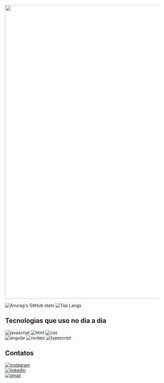 <img style="width: 100vw;" src="./Kau%C3%A3%20Santiago%20(3).png">

![Anurag's GitHub stats](https://github-readme-stats.vercel.app/api?username=KpSantiago&show_icons=true&theme=cobalt&bg_color=020202&border_color=fff5&title_color=0df&icon_color=0df&line_height=28) ![Top Langs](https://github-readme-stats.vercel.app/api/top-langs/?username=KpSantiago&layout=donut&bg_color=020202&text_color=fff&border_color=fff5&title_color=0df)

## Tecnologias que uso no dia a dia

![javascript](https://img.shields.io/badge/JavaScript-F7DF1E.svg?style=for-the-badge&logo=JavaScript&logoColor=black) ![html](https://img.shields.io/badge/HTML5-E34F26.svg?style=for-the-badge&logo=HTML5&logoColor=white) ![css](https://img.shields.io/badge/CSS3-1572B6.svg?style=for-the-badge&logo=CSS3&logoColor=white) <br> ![angular](https://img.shields.io/badge/Angular-DD0031.svg?style=for-the-badge&logo=Angular&logoColor=white) ![nodejs](https://img.shields.io/badge/Node.js-339933.svg?style=for-the-badge&logo=nodedotjs&logoColor=white) ![typescript](https://img.shields.io/badge/TypeScript-3178C6.svg?style=for-the-badge&logo=TypeScript&logoColor=white)  

## Contatos

[![instagram](https://img.shields.io/badge/Instagram-E4405F.svg?style=for-the-badge&logo=Instagram&logoColor=white&)](http://instagram.com/agatsuma._.ken) <br>
[![linkedIn](https://img.shields.io/badge/LinkedIn-0A66C2.svg?style=for-the-badge&logo=LinkedIn&logoColor=white)](https://www.linkedin.com/in/kau%C3%A3-santiago-7399a6262/) <br>
[![gmail](https://img.shields.io/badge/Gmail-D14836?style=for-the-badge&logo=gmail&logoColor=white)](https://mail.google.com/mail/u/0/#inbox?compose=CllgCJfscjwGgwWCvCvCTjlKrMLqFbhfMTDnGPrJxtpcTGdTtrgZrWdwvQjXJZnttKKWvlpDbTg)
